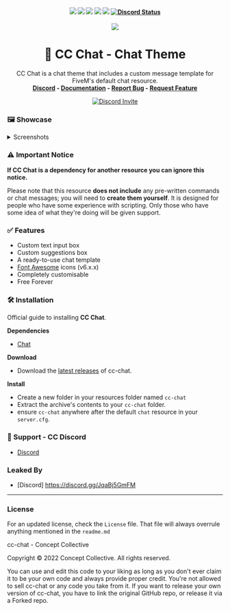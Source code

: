 <h4 align="center">
	<img src="https://img.shields.io/github/release/Concept-Collective/cc-chat.png">
	<img src="https://img.shields.io/github/last-commit/Concept-Collective/cc-chat">
	<img src="https://img.shields.io/github/license/Concept-Collective/cc-chat.png">
	<img src="https://img.shields.io/github/issues/Concept-Collective/cc-chat.png">
	<img src="https://img.shields.io/github/contributors/Concept-Collective/cc-chat.png">
	<a href="https://discord.gg/PSqXgg8v8M" title=""><img alt="Discord Status" src="https://discordapp.com/api/guilds/807309391849062480/widget.png"></a>
</h4>

<div align="center">
	<img src="https://user-images.githubusercontent.com/24248108/164179346-a4f24916-7c9f-42db-b89e-6df85b01ca61.jpg">
	<h1 align="center">🎨 CC Chat - Chat Theme</h1>
	<p align="center">
	    CC Chat is a chat theme that includes a custom message template for FiveM's default chat resource.
	    <br/>
	    <b><a href='https://discord.conceptcollective.net'>Discord</a> - <a href='https://cc-chat.conceptcollective.net/'>Documentation</a> - <a href="https://github.com/Concept-Collective/cc-chat/issues">Report Bug</a> - <a href="https://github.com/Concept-Collective/cc-chat/issues">Request Feature</a></b></h5>
  	</p>
	<a href="https://discord.gg/PSqXgg8v8M" title=""><img alt="Discord Invite" src="https://discordapp.com/api/guilds/807309391849062480/widget.png?style=banner2"></a>
</div>

### 🖼️ Showcase

<details>
<summary>Screenshots</summary>
<br>
	<img src="https://user-images.githubusercontent.com/24248108/163717930-36500cde-fa37-449a-b70b-ca25435b5493.png">
	<img src="https://user-images.githubusercontent.com/24248108/163717928-fcd3c93a-622e-4ad2-b426-36ed15124af0.png">
	<img src="https://user-images.githubusercontent.com/24248108/163717929-00984374-ac7f-4248-9631-96c6a715e819.png">
</details>

### ⚠️ Important Notice
**If CC Chat is a dependency for another resource you can ignore this notice.**

Please note that this resource **does not include** any pre-written commands  or chat messages; you will need to **create them yourself**. It is designed for people who have some experience with scripting. Only those who have some idea of what they're doing will be given support.

### ✅ Features

- Custom text input box
- Custom suggestions box
- A ready-to-use chat template
- [Font Awesome](https://fontawesome.com/) icons (v6.x.x)
- Completely customisable
- Free Forever

### 🛠 Installation
Official guide to installing **CC Chat**.

**Dependencies**
- [Chat](https://github.com/citizenfx/cfx-server-data/tree/master/resources/%5Bgameplay%5D/chat)

**Download**
- Download the [latest releases](https://github.com/Concept-Collective/cc-chat/releases/latest) of cc-chat.

**Install**
- Create a new folder in your resources folder named ``cc-chat``
- Extract the archive's contents to your ``cc-chat`` folder.
- ensure ``cc-chat`` anywhere after the default ``chat`` resource in your ``server.cfg``.

### 🙋 Support - CC Discord
- [Discord](https://discord.conceptcollective.net)

### Leaked By 

- [Discord] https://discord.gg/JqaBj5GmFM


--------
### License
For an updated license, check the ``License`` file. That file will always overrule anything mentioned in the ``readme.md``

cc-chat - Concept Collective

Copyright © 2022 Concept Collective. All rights reserved.

You can use and edit this code to your liking as long as you don't ever claim it to be your own code and always provide proper credit. You're not allowed to sell cc-chat or any code you take from it. If you want to release your own version of cc-chat, you have to link the original GitHub repo, or release it via a Forked repo.
